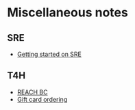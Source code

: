 # Miscellaneous notes

## SRE

- [Getting started on SRE](sre/started.md)

## T4H

- [REACH BC](reachbc.md)
- [Gift card ordering](https://www.giftcards.ca/deal/sobeys-egift-card-1)


